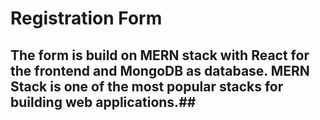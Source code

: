 # Registration Form #
 ## The form is build on MERN stack with React for the frontend and MongoDB as database. MERN Stack is one of the most popular stacks for building web applications.##

